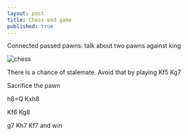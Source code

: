 ```yaml
---
layout: post
title: Chess end game
published: true
---
```


Connected passed pawns: talk about two pawns against king

![chess](https://lh4.googleusercontent.com/-1IBGnbA-apY/VDpjfA6HvxI/AAAAAAAAAIU/aoWcNNAD2oU/w484-h478-no/chess.JPG)

There is a chance of stalemate. Avoid that by playing
Kf5 Kg7

Sacrifice the pawn

h8=Q Kxh8

Kf6 Kg8

g7 Kh7
Kf7 and win
